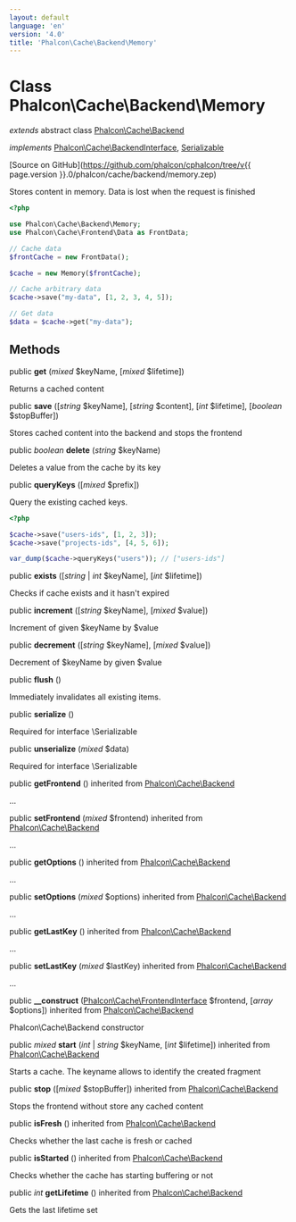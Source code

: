 ```yaml
---
layout: default
language: 'en'
version: '4.0'
title: 'Phalcon\Cache\Backend\Memory'
---
```

# Class **Phalcon\Cache\Backend\Memory**

*extends* abstract class [Phalcon\Cache\Backend](Phalcon_Cache_Backend)

*implements* [Phalcon\Cache\BackendInterface](Phalcon_Cache_BackendInterface), [Serializable](https://php.net/manual/en/class.serializable.php)

[Source on GitHub](https://github.com/phalcon/cphalcon/tree/v{{ page.version }}.0/phalcon/cache/backend/memory.zep)

Stores content in memory. Data is lost when the request is finished

```php
<?php

use Phalcon\Cache\Backend\Memory;
use Phalcon\Cache\Frontend\Data as FrontData;

// Cache data
$frontCache = new FrontData();

$cache = new Memory($frontCache);

// Cache arbitrary data
$cache->save("my-data", [1, 2, 3, 4, 5]);

// Get data
$data = $cache->get("my-data");

```


## Methods
public  **get** (*mixed* $keyName, [*mixed* $lifetime])

Returns a cached content



public  **save** ([*string* $keyName], [*string* $content], [*int* $lifetime], [*boolean* $stopBuffer])

Stores cached content into the backend and stops the frontend



public *boolean* **delete** (*string* $keyName)

Deletes a value from the cache by its key



public  **queryKeys** ([*mixed* $prefix])

Query the existing cached keys.

```php
<?php

$cache->save("users-ids", [1, 2, 3]);
$cache->save("projects-ids", [4, 5, 6]);

var_dump($cache->queryKeys("users")); // ["users-ids"]

```



public  **exists** ([*string* | *int* $keyName], [*int* $lifetime])

Checks if cache exists and it hasn't expired



public  **increment** ([*string* $keyName], [*mixed* $value])

Increment of given $keyName by $value



public  **decrement** ([*string* $keyName], [*mixed* $value])

Decrement of $keyName by given $value



public  **flush** ()

Immediately invalidates all existing items.



public  **serialize** ()

Required for interface \Serializable



public  **unserialize** (*mixed* $data)

Required for interface \Serializable



public  **getFrontend** () inherited from [Phalcon\Cache\Backend](Phalcon_Cache_Backend)

...


public  **setFrontend** (*mixed* $frontend) inherited from [Phalcon\Cache\Backend](Phalcon_Cache_Backend)

...


public  **getOptions** () inherited from [Phalcon\Cache\Backend](Phalcon_Cache_Backend)

...


public  **setOptions** (*mixed* $options) inherited from [Phalcon\Cache\Backend](Phalcon_Cache_Backend)

...


public  **getLastKey** () inherited from [Phalcon\Cache\Backend](Phalcon_Cache_Backend)

...


public  **setLastKey** (*mixed* $lastKey) inherited from [Phalcon\Cache\Backend](Phalcon_Cache_Backend)

...


public  **__construct** ([Phalcon\Cache\FrontendInterface](Phalcon_Cache_FrontendInterface) $frontend, [*array* $options]) inherited from [Phalcon\Cache\Backend](Phalcon_Cache_Backend)

Phalcon\Cache\Backend constructor



public *mixed* **start** (*int* | *string* $keyName, [*int* $lifetime]) inherited from [Phalcon\Cache\Backend](Phalcon_Cache_Backend)

Starts a cache. The keyname allows to identify the created fragment



public  **stop** ([*mixed* $stopBuffer]) inherited from [Phalcon\Cache\Backend](Phalcon_Cache_Backend)

Stops the frontend without store any cached content



public  **isFresh** () inherited from [Phalcon\Cache\Backend](Phalcon_Cache_Backend)

Checks whether the last cache is fresh or cached



public  **isStarted** () inherited from [Phalcon\Cache\Backend](Phalcon_Cache_Backend)

Checks whether the cache has starting buffering or not



public *int* **getLifetime** () inherited from [Phalcon\Cache\Backend](Phalcon_Cache_Backend)

Gets the last lifetime set



